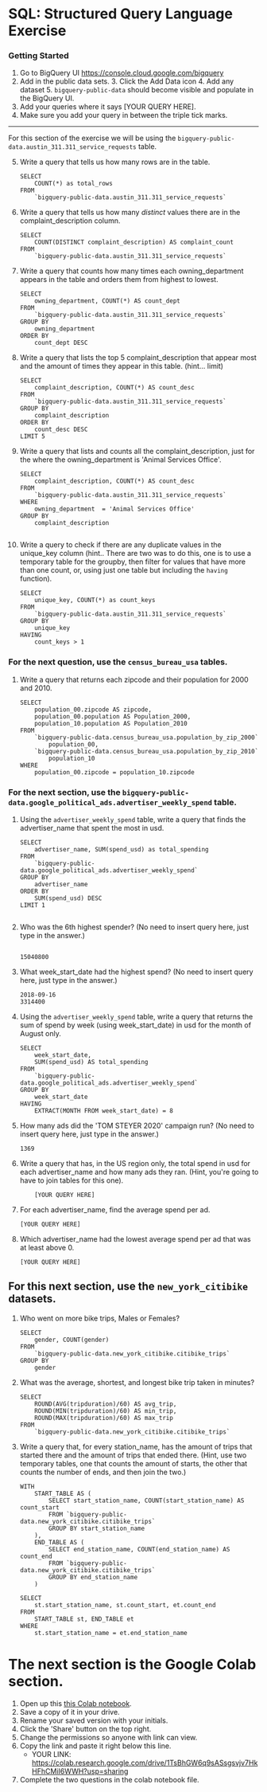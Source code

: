 
# SQL:  Structured Query Language  Exercise

### Getting Started
1. Go to BigQuery UI https://console.cloud.google.com/bigquery
2. Add in the public data sets. 
	3. Click the Add Data icon
	4. Add any dataset
	5. `bigquery-public-data` should become visible and populate in the BigQuery UI. 
3. Add your queries where it says [YOUR QUERY HERE].
4. Make sure you add your query in between the triple tick marks. 
---

For this section of the exercise we will be using the `bigquery-public-data.austin_311.311_service_requests`  table. 

5. Write a query that tells us how many rows are in the table. 
	```
	SELECT 
        COUNT(*) as total_rows
    FROM 
        `bigquery-public-data.austin_311.311_service_requests`
	```

7. Write a query that tells us how many _distinct_ values there are in the complaint_description column.
	``` 
	SELECT 
        COUNT(DISTINCT complaint_description) AS complaint_count
    FROM 
        `bigquery-public-data.austin_311.311_service_requests`
	```
  
8. Write a query that counts how many times each owning_department appears in the table and orders them from highest to lowest. 
	``` 
	SELECT 
        owning_department, COUNT(*) AS count_dept 
    FROM 
        `bigquery-public-data.austin_311.311_service_requests`
    GROUP BY 
        owning_department
    ORDER BY 
        count_dept DESC

	```

9. Write a query that lists the top 5 complaint_description that appear most and the amount of times they appear in this table. (hint... limit)
	```
	SELECT 
        complaint_description, COUNT(*) AS count_desc
    FROM 
        `bigquery-public-data.austin_311.311_service_requests`
    GROUP BY
        complaint_description
    ORDER BY
        count_desc DESC 
    LIMIT 5
	  ```
10. Write a query that lists and counts all the complaint_description, just for the where the owning_department is 'Animal Services Office'.
	```
	SELECT 
        complaint_description, COUNT(*) AS count_desc
    FROM 
        `bigquery-public-data.austin_311.311_service_requests`
    WHERE 
        owning_department  = 'Animal Services Office'
    GROUP BY
        complaint_description
        
	```

11. Write a query to check if there are any duplicate values in the unique_key column (hint.. There are two was to do this, one is to use a temporary table for the groupby, then filter for values that have more than one count, or, using just one table but including the  `having` function). 
	```
	SELECT
        unique_key, COUNT(*) as count_keys
    FROM 
        `bigquery-public-data.austin_311.311_service_requests`
    GROUP BY 
        unique_key
    HAVING 
        count_keys > 1
    
	```


### For the next question, use the `census_bureau_usa` tables.

1. Write a query that returns each zipcode and their population for 2000 and 2010. 
	```
	SELECT 
        population_00.zipcode AS zipcode, 
        population_00.population AS Population_2000,
        population_10.population AS Population_2010
    FROM 
        `bigquery-public-data.census_bureau_usa.population_by_zip_2000`
            population_00,
        `bigquery-public-data.census_bureau_usa.population_by_zip_2010`
            population_10
    WHERE 
        population_00.zipcode = population_10.zipcode

	```

### For the next section, use the  `bigquery-public-data.google_political_ads.advertiser_weekly_spend` table.
1. Using the `advertiser_weekly_spend` table, write a query that finds the advertiser_name that spent the most in usd. 
	```
	SELECT 
        advertiser_name, SUM(spend_usd) as total_spending
    FROM
        `bigquery-public-data.google_political_ads.advertiser_weekly_spend` 
    GROUP BY
        advertiser_name
    ORDER BY 
        SUM(spend_usd) DESC
    LIMIT 1


	```
2. Who was the 6th highest spender? (No need to insert query here, just type in the answer.)
	```
	
    15040800
	```

3. What week_start_date had the highest spend? (No need to insert query here, just type in the answer.)
	```
	2018-09-16
    3314400
	```

4. Using the `advertiser_weekly_spend` table, write a query that returns the sum of spend by week (using week_start_date) in usd for the month of August only. 
	```
	SELECT 
        week_start_date, 
        SUM(spend_usd) AS total_spending    
    FROM
        `bigquery-public-data.google_political_ads.advertiser_weekly_spend`
    GROUP BY
        week_start_date
    HAVING 
        EXTRACT(MONTH FROM week_start_date) = 8    
 
	```
6.  How many ads did the 'TOM STEYER 2020' campaign run? (No need to insert query here, just type in the answer.)
	```
	1369
    
	```
7. Write a query that has, in the US region only, the total spend in usd for each advertiser_name and how many ads they ran. (Hint, you're going to have to join tables for this one). 
	```
		[YOUR QUERY HERE]
	```
8. For each advertiser_name, find the average spend per ad. 
	```
	[YOUR QUERY HERE]
	```
10. Which advertiser_name had the lowest average spend per ad that was at least above 0. 
	``` 
	[YOUR QUERY HERE]
	```
## For this next section, use the `new_york_citibike` datasets.

1. Who went on more bike trips, Males or Females?
	```
	SELECT 
        gender, COUNT(gender)
    FROM 
        `bigquery-public-data.new_york_citibike.citibike_trips`
    GROUP BY
        gender
	```
2. What was the average, shortest, and longest bike trip taken in minutes?
	```
	SELECT 
        ROUND(AVG(tripduration)/60) AS avg_trip, 
        ROUND(MIN(tripduration)/60) AS min_trip, 
        ROUND(MAX(tripduration)/60) AS max_trip
    FROM 
        `bigquery-public-data.new_york_citibike.citibike_trips`

	```

3. Write a query that, for every station_name, has the amount of trips that started there and the amount of trips that ended there. (Hint, use two temporary tables, one that counts the amount of starts, the other that counts the number of ends, and then join the two.) 
	```
	WITH 
        START_TABLE AS (
            SELECT start_station_name, COUNT(start_station_name) AS count_start
            FROM `bigquery-public-data.new_york_citibike.citibike_trips`
            GROUP BY start_station_name
        ),
        END_TABLE AS (
            SELECT end_station_name, COUNT(end_station_name) AS count_end
            FROM `bigquery-public-data.new_york_citibike.citibike_trips`
            GROUP BY end_station_name
        )

    SELECT 
        st.start_station_name, st.count_start, et.count_end
    FROM 
        START_TABLE st, END_TABLE et
    WHERE 
        st.start_station_name = et.end_station_name

	```
# The next section is the Google Colab section.  
1. Open up this [this Colab notebook](https://colab.research.google.com/drive/1kHdTtuHTPEaMH32GotVum41YVdeyzQ74?usp=sharing).
2. Save a copy of it in your drive. 
3. Rename your saved version with your initials. 
4. Click the 'Share' button on the top right.  
5. Change the permissions so anyone with link can view. 
6. Copy the link and paste it right below this line. 
	* YOUR LINK: https://colab.research.google.com/drive/1TsBhGW6q9sASsgsvjv7HkHFhCMiI6WWH?usp=sharing
9. Complete the two questions in the colab notebook file. 
